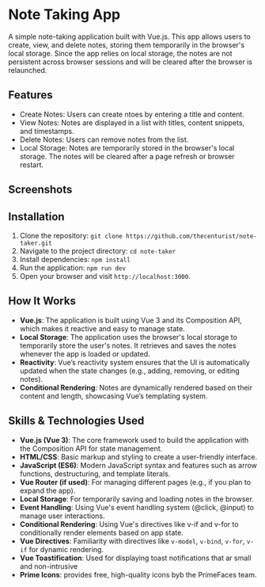 # Note Taking App

A simple note-taking application built with Vue.js. This app allows users to create, view, and delete notes, storing them temporarily in the browser's local storage. Since the app relies on local storage, the notes are not persistent across browser sessions and will be cleared after the browser is relaunched.

## Features
* Create Notes: Users can create ntoes by entering a title and content.
* View Notes: Notes are displayed in a list with titles, content snippets, and timestamps.
* Delete Notes: Users can remove notes from the list.
* Local Storage: Notes are temporarily stored in the browser's local storage. The notes will be cleared after a page refresh or browser restart.

## Screenshots

## Installation
1. Clone the repository:
`git clone https://github.com/thecenturist/note-taker.git`
2. Navigate to the project directory:
`cd note-taker`
3. Install dependencies:
`npm install`
4. Run the application:
`npm run dev`
5. Open your browser and visit `http://localhost:3000`.

## How It Works
* **Vue.js**: The application is built using Vue 3 and its Composition API, which makes it reactive and easy to manage state.
* **Local Storage**: The application uses the browser's local storage to temporarily store the user's notes. It retrieves and saves the notes whenever the app is loaded or updated.
* **Reactivity**: Vue’s reactivity system ensures that the UI is automatically updated when the state changes (e.g., adding, removing, or editing notes).
* **Conditional Rendering**: Notes are dynamically rendered based on their content and length, showcasing Vue’s templating system.

## Skills & Technologies Used
* **Vue.js (Vue 3)**: The core framework used to build the application with the Composition API for state management.
* **HTML/CSS**: Basic markup and styling to create a user-friendly interface.
* **JavaScript (ES6)**: Modern JavaScript syntax and features such as arrow functions, destructuring, and template literals.
* **Vue Router (if used)**: For managing different pages (e.g., if you plan to expand the app).
* **Local Storage**: For temporarily saving and loading notes in the browser.
* **Event Handling**: Using Vue's event handling system (@click, @input) to manage user interactions.
* **Conditional Rendering**: Using Vue's directives like v-if and v-for to conditionally render elements based on app state.
* **Vue Directives**: Familiarity with directives like `v-model`, `v-bind`, `v-for`, `v-if` for dynamic rendering.
* **Vue Toastification**: Used for displaying toast notifications that ar small and non-intrusive
* **Prime Icons**: provides free, high-quality icons byb the PrimeFaces team.